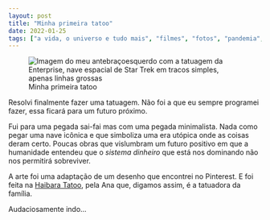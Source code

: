 ```yaml
---
layout: post
title: "Minha primeira tatoo"
date: 2022-01-25
tags: ["a vida, o universo e tudo mais", "filmes", "fotos", "pandemia", "tatuagem"]
---
```

<figure class="gallery">
            <img src="{{ site.baseurl }}/assets/fotos/2022/01/20220125_113641.jpg" alt="Imagem do meu antebraçoesquerdo com a tatuagem da Enterprise, nave espacial de Star Trek em tracos simples, apenas linhas grossas" title="Minha primeira tatoo">
<figcaption>Minha primeira tatoo</figcaption>
</figure>
Resolvi finalmente fazer uma tatuagem. Não foi a que eu sempre programei fazer, essa ficará para um futuro próximo.  

Fui para uma pegada sai-fai mas com uma pegada minimalista. Nada como pegar uma nave icônica e que simboliza uma era utópica onde as coisas deram certo. Poucas obras que vislumbram um futuro positivo em que a humanidade entendeu que o *sistema dinheiro* que está nos dominando não nos permitirá sobreviver.  

A arte foi uma adaptação de um desenho que encontrei no Pinterest. E foi feita na [Haibara Tatoo](https://www.instagram.com/haibaratattoo?igsh=MnY5dzR6bGRuc2Fk), pela Ana que, digamos assim, é a tatuadora da família.

Audaciosamente indo...
